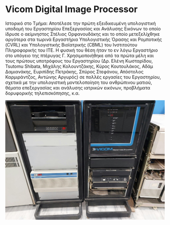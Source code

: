 # Vicom Digital Image Processor

Ιστορικό στο Τμήμα: Αποτέλεσε την πρώτη εξειδικευμένη υπολογιστική υποδομή του Εργαστηρίου Επεξεργασίας και Ανάλυσης Εικόνων το οποίο ίδρυσε ο αείμνηστος Στέλιος Ορφανουδάκης και το οποίο μετεξελίχθηκε αργότερα στα τωρινά Εργαστήρια Υπολογιστικής Όρασης και Ρομποτικής (CVRL)  και Υπολογιστικής Βιοϊατρικής (CBML)  του Ινστιτούτου Πληροφορικής του ΙΤΕ. Η φυσική του θέση ήταν το εν λόγω Εργαστήριο στο υπόγειο της πτέρυγας Γ. Χρησιμοποιήθηκε από τα πρώτα μέλη και τους πρώτους υποτρόφους του Εργαστηρίου (Δρ. Ελένη Κωσταρίδου, Tsutomu Shibata, Μιχάλης Κολουντζάκης, Κύρος Κουτουλάκος, Αδάμ Δαμιανάκης, Ευριπίδης Πετράκης, Σπύρος Στεφάνου, Απόστολος Καρμιράντζος,  Αντώνης Αργυρός) σε πολλές εργασίες του Εργαστηρίου, σχετικά με την υπολογιστική μοντελοποίηση του ανθρώπινου ματιού, θέματα επεξεργασίας και ανάλυσης ιατρικών εικόνων, προβλήματα δορυφορικής τηλεπισκόπησης, κ.α.   

![Vicom Digital Image Processor](../resources/images/vicom-image-processor.jpg)